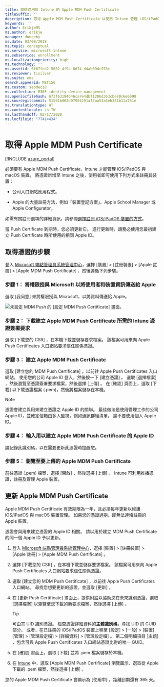 ```yaml
---
title: 取得適用於 Intune 的 Apple MDM Push Certificate
titleSuffix: ''
description: 取得 Apple MDM Push Certificate 以使用 Intune 管理 iOS/iPadOS 裝置。
keywords: ''
author: ErikjeMS
ms.author: erikje
manager: dougeby
ms.date: 03/08/2018
ms.topic: conceptual
ms.service: microsoft-intune
ms.subservice: enrollment
ms.localizationpriority: high
ms.technology: ''
ms.assetid: 6f67fcd2-5682-4f9c-8d74-d4ab69dc978c
ms.reviewer: tisilver
ms.suite: ems
search.appverid: MET150
ms.custom: seodec18
ms.collection: M365-identity-device-management
ms.openlocfilehash: 673f63194b46ca7e4dbf1206d363cbe70c6e6098
ms.sourcegitcommit: 51591b862d97904291af7aa53a6eb341b11a761e
ms.translationtype: HT
ms.contentlocale: zh-TW
ms.lasthandoff: 02/17/2020
ms.locfileid: "77414434"
---
```

# <a name="get-an-apple-mdm-push-certificate"></a>取得 Apple MDM Push Certificate

[!INCLUDE [azure_portal](../includes/azure_portal.md)]

必須要有 Apple MDM Push Certificate，Intune 才能管理 iOS/iPadOS 與 macOS 裝置。 將憑證新增至 Intune 之後，使用者即可使用下列方式來註冊其裝置：

- 公司入口網站應用程式。

- Apple 的大量註冊方法，例如「裝置登記方案」、Apple School Manager 或 Apple Configurator。

如需有關註冊選項的詳細資訊，請參閱[選擇註冊 iOS/iPadOS 裝置的方式](ios-enroll.md)。

當 Push Certificate 到期時，您必須更新它。 進行更新時，請務必使用您最初建立 Push Certificate 時所使用的相同 Apple ID。


## <a name="steps-to-get-your-certificate"></a>取得憑證的步驟
登入 [Microsoft 端點管理員系統管理中心](https://go.microsoft.com/fwlink/?linkid=2109431)，選擇 [裝置]   > [註冊裝置]   > [Apple 註冊]   > [Apple MDM Push Certificate]  ，然後遵循下列步驟。

### <a name="step-1-grant-microsoft-permission-to-send-user-and-device-information-to-apple"></a>步驟 1： 將權限授與 Microsoft 以將使用者和裝置資訊傳送給 Apple
選取 [我同意]  來將權限授與 Microsoft，以將資料傳送給 Apple。

![未設定 MDM Push 的 [設定 MDM Push Certificate] 畫面。](./media/apple-mdm-push-certificate-get/create-mdm-push-certificate.png)

### <a name="step-2-download-the-intune-certificate-signing-request-required-to-create-an-apple-mdm-push-certificate"></a>步驟 2： 下載建立 Apple MDM Push Certificate 所需的 Intune 憑證簽署要求
選取 [下載您的 CSR]  ，在本機下載並儲存要求檔案。 該檔案可用來向 Apple Push Certificates 入口網站要求信任關係憑證。

### <a name="step-3-create-an-apple-mdm-push-certificate"></a>步驟 3： 建立 Apple MDM Push Certificate
選取 [建立您的 MDM Push Certificate]  ，以前往 Apple Push Certificates 入口網站。 使用您的公司 Apple ID 登入，然後按一下 [建立憑證]  。 選取 [選擇檔案]  ，然後瀏覽至憑證簽署要求檔案，然後選擇 [上傳]  。 在 [確認] 頁面上，選取 [下載]  以下載憑證檔案 (.pem)，然後將檔案儲存在本機。

> [!NOTE]
> 憑證會建立與用來建立憑證之 Apple ID 的關聯。 最佳做法是使用管理工作的公司 Apple ID，並確定信箱由多人監視，例如通訊群組清單。 請不要使用個人 Apple ID。

### <a name="step-4-enter-the-apple-id-used-to-create-your-apple-mdm-push-certificate"></a>步驟 4： 輸入用以建立 Apple MDM Push Certificate 的 Apple ID
請記錄此識別碼，以在需要更新此憑證時提醒您。

### <a name="step-5-browse-to-your-apple-mdm-push-certificate-to-upload"></a>步驟 5： 瀏覽至要上傳的 Apple MDM Push Certificate
前往憑證 (.pem) 檔案，選擇 [開啟]  ，然後選擇 [上傳]  。 Intune 可利用推播憑證，註冊及管理 Apple 裝置。

## <a name="renew-apple-mdm-push-certificate"></a>更新 Apple MDM Push Certificate
Apple MDM Push Certificate 有效期限為一年，且必須每年更新以維護 iOS/iPadOS 與 macOS 裝置管理。 如果您的憑證過期，即無法連絡註冊的 Apple 裝置。

憑證會與用來建立憑證的 Apple ID 相關。 請以用於建立 MDM Push Certificate 的同一個 Apple ID 予以更新。

1. 登入 [Microsoft 端點管理員系統管理中心](https://go.microsoft.com/fwlink/?linkid=2109431)，選擇 [裝置]   > [註冊裝置]   > [Apple 註冊]   > [Apple MDM Push Certificate]  。
2. 選擇 [下載您的 CSR]  ，在本機下載並儲存要求檔案。 該檔案可用來向 Apple Push Certificates 入口網站要求信任關係憑證。
3. 選取 [建立您的 MDM Push Certificate]  ，以前往 Apple Push Certificates 入口網站。 尋找您想要更新的憑證，並選取 [更新]  。
4. 在 [更新 Push Certificate]  畫面上，提供附註以協助您在未來識別憑證，選取 [選擇檔案]  以瀏覽至您下載的新要求檔案，然後選擇 [上傳]  。
   > [!TIP]
   > 可由其 UID 識別憑證。 檢查憑證詳細資料的**主體識別碼**，尋找 UID 的 GUID 部分。 或者，在已註冊的 iOS/iPadOS 裝置上移至 [設定]   > [一般]   > [裝置]  [管理]   > [管理設定檔]   > [詳細資料]   > [管理設定檔]  。 第二個明細項目 [主題]  ，包含可與 Apple Push Certificates 入口網站憑證比對的唯一 GUID。
 
6. 在 [確認]  畫面上，選取 [下載]  並將 .pem 檔案儲存於本機。
7. 在 [Intune](https://go.microsoft.com/fwlink/?linkid=2090973) 中，選取 [Apple MDM Push Certificate]  瀏覽圖示、選取從 Apple 下載的 .pem 檔案，然後選擇 [上傳]  。

您的 Apple MDM Push Certificate 會顯示為 [使用中]  ，距離到期還有 365 天。
